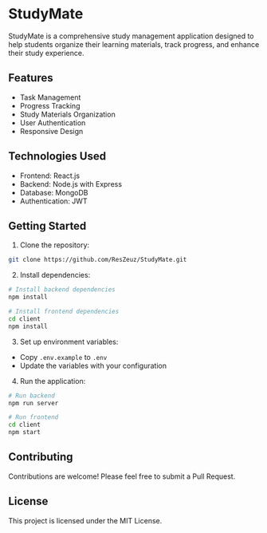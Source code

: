 # StudyMate

StudyMate is a comprehensive study management application designed to help students organize their learning materials, track progress, and enhance their study experience.

## Features

- Task Management
- Progress Tracking
- Study Materials Organization
- User Authentication
- Responsive Design

## Technologies Used

- Frontend: React.js
- Backend: Node.js with Express
- Database: MongoDB
- Authentication: JWT

## Getting Started

1. Clone the repository:
```bash
git clone https://github.com/ResZeuz/StudyMate.git
```

2. Install dependencies:
```bash
# Install backend dependencies
npm install

# Install frontend dependencies
cd client
npm install
```

3. Set up environment variables:
- Copy `.env.example` to `.env`
- Update the variables with your configuration

4. Run the application:
```bash
# Run backend
npm run server

# Run frontend
cd client
npm start
```

## Contributing

Contributions are welcome! Please feel free to submit a Pull Request.

## License

This project is licensed under the MIT License.
